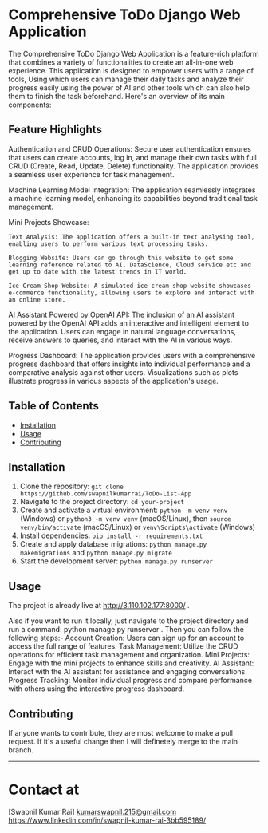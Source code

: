 # Comprehensive ToDo Django Web Application
The Comprehensive ToDo Django Web Application is a feature-rich platform that combines a variety of functionalities to create an all-in-one web experience. This application is designed to empower users with a range of tools, Using which users can manage their daily tasks and analyze their progress easily using the power of AI and other tools which can also help them to finish the task beforehand. Here's an overview of its main components:

## Feature Highlights
Authentication and CRUD Operations: Secure user authentication ensures that users can create accounts, log in, and manage their own tasks with full CRUD (Create, Read, Update, Delete) functionality. The application provides a seamless user experience for task management.

Machine Learning Model Integration: The application seamlessly integrates a machine learning model, enhancing its capabilities beyond traditional task management.

Mini Projects Showcase:

    Text Analysis: The application offers a built-in text analysing tool, enabling users to perform various text processing tasks.

    Blogging Website: Users can go through this website to get some learning reference related to AI, DataScience, Cloud service etc and get up to date with the latest trends in IT world.

    Ice Cream Shop Website: A simulated ice cream shop website showcases e-commerce functionality, allowing users to explore and interact with an online store.

AI Assistant Powered by OpenAI API: The inclusion of an AI assistant powered by the OpenAI API adds an interactive and intelligent element to the application. Users can engage in natural language conversations, receive answers to queries, and interact with the AI in various ways.

Progress Dashboard: The application provides users with a comprehensive progress dashboard that offers insights into individual performance and a comparative analysis against other users. Visualizations such as plots illustrate progress in various aspects of the application's usage.




## Table of Contents
- [Installation](#installation)
- [Usage](#usage)
- [Contributing](#contributing)

## Installation
1. Clone the repository: `git clone https://github.com/swapnilkumarrai/ToDo-List-App`
2. Navigate to the project directory: `cd your-project`
3. Create and activate a virtual environment: `python -m venv venv` (Windows) or `python3 -m venv venv` (macOS/Linux), then `source venv/bin/activate` (macOS/Linux) or `venv\Scripts\activate` (Windows)
4. Install dependencies: `pip install -r requirements.txt`
5. Create and apply database migrations: `python manage.py makemigrations` and `python manage.py migrate`
6. Start the development server: `python manage.py runserver`

## Usage
The project is already live at http://3.110.102.177:8000/ .

Also if you want to run it locally, just navigate to the project directory and run a command: python manage.py runserver .
Then you can follow the following steps:-
    Account Creation: Users can sign up for an account to access the full range of features.
    Task Management: Utilize the CRUD operations for efficient task management and organization.
    Mini Projects: Engage with the mini projects to enhance skills and creativity.
    AI Assistant: Interact with the AI assistant for assistance and engaging conversations.
    Progress Tracking: Monitor individual progress and compare performance with others using the interactive progress dashboard.



## Contributing
If anyone wants to contribute, they are most welcome to make a pull request. If it's a useful change then I will definetely merge to the main branch.

---



# Contact at
[Swapnil Kumar Rai]
kumarswapnil.215@gmail.com
https://www.linkedin.com/in/swapnil-kumar-rai-3bb595189/
